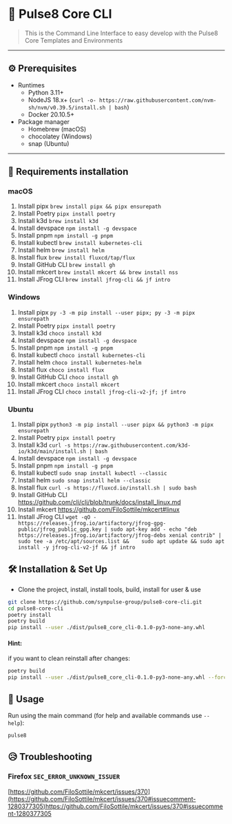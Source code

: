 # 🚀 Pulse8 Core CLI

> This is the Command Line Interface to easy develop with the Pulse8 Core Templates and Environments

---

## ⚙️ Prerequisites 

- Runtimes
  - Python 3.11+
  - NodeJS 18.x+ (`curl -o- https://raw.githubusercontent.com/nvm-sh/nvm/v0.39.5/install.sh | bash`)
  - Docker 20.10.5+
- Package manager
  - Homebrew (macOS) 
  - chocolatey (Windows) 
  - snap (Ubuntu)

---

## 🛫 Requirements installation

### macOS
1. Install pipx `brew install pipx && pipx ensurepath`
2. Install Poetry `pipx install poetry`
3. Install k3d `brew install k3d`
4. Install devspace `npm install -g devspace`
5. Install pnpm `npm install -g pnpm`
6. Install kubectl `brew install kubernetes-cli`
7. Install helm `brew install helm`
8. Install flux `brew install fluxcd/tap/flux`
9. Install GitHub CLI `brew install gh`
10. Install mkcert `brew install mkcert && brew install nss`
11. Install JFrog CLI `brew install jfrog-cli && jf intro`

### Windows
1. Install pipx `py -3 -m pip install --user pipx; py -3 -m pipx ensurepath`
2. Install Poetry `pipx install poetry`
3. Install k3d `choco install k3d`
4. Install devspace `npm install -g devspace`
5. Install pnpm `npm install -g pnpm`
6. Install kubectl `choco install kubernetes-cli`
7. Install helm `choco install kubernetes-helm`
8. Install flux `choco install flux`
9. Install GitHub CLI `choco install gh`
10. Install mkcert `choco install mkcert`
11. Install JFrog CLI `choco install jfrog-cli-v2-jf; jf intro`

### Ubuntu
1. Install pipx `python3 -m pip install --user pipx && python3 -m pipx ensurepath`
2. Install Poetry `pipx install poetry`
3. Install k3d `curl -s https://raw.githubusercontent.com/k3d-io/k3d/main/install.sh | bash`
4. Install devspace `npm install -g devspace`
5. Install pnpm `npm install -g pnpm`
6. Install kubectl `sudo snap install kubectl --classic`
7. Install helm `sudo snap install helm --classic`
8. Install flux `curl -s https://fluxcd.io/install.sh | sudo bash`
9. Install GitHub CLI https://github.com/cli/cli/blob/trunk/docs/install_linux.md
10. Install mkcert https://github.com/FiloSottile/mkcert#linux
11. Install JFrog CLI `wget -qO - https://releases.jfrog.io/artifactory/jfrog-gpg-public/jfrog_public_gpg.key | sudo apt-key add -
echo "deb https://releases.jfrog.io/artifactory/jfrog-debs xenial contrib" | sudo tee -a /etc/apt/sources.list &&    sudo apt update &&
sudo apt install -y jfrog-cli-v2-jf &&
jf intro`


## 🛠 Installation & Set Up

- Clone the project, install, install tools, build, install for user & use

```bash
git clone https://github.com/synpulse-group/pulse8-core-cli.git
cd pulse8-core-cli
poetry install
poetry build
pip install --user ./dist/pulse8_core_cli-0.1.0-py3-none-any.whl
```

#### Hint: 
if you want to clean reinstall after changes:

```bash
poetry build
pip install --user ./dist/pulse8_core_cli-0.1.0-py3-none-any.whl --force-reinstall
```

## 🚗 Usage

Run using the main command (for help and available commands use `--help`):
```bash
pulse8
```

## 😥 Troubleshooting

### Firefox `SEC_ERROR_UNKNOWN_ISSUER`
[https://github.com/FiloSottile/mkcert/issues/370](https://github.com/FiloSottile/mkcert/issues/370#issuecomment-1280377305)https://github.com/FiloSottile/mkcert/issues/370#issuecomment-1280377305
